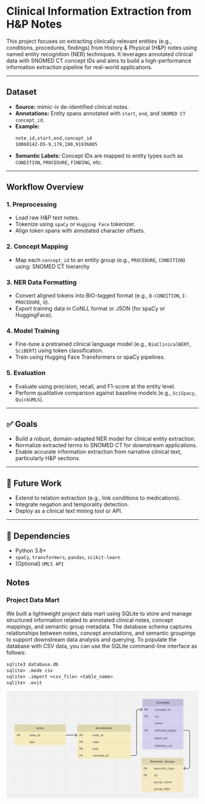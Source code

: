 # Clinical Information Extraction from H&P Notes

This project focuses on extracting clinically relevant entities (e.g., conditions, procedures, findings) from History & Physical (H&P) notes using named entity recognition (NER) techniques. It leverages annotated clinical data with SNOMED CT concept IDs and aims to build a high-performance information extraction pipeline for real-world applications.

---

## Dataset
- **Source:** mimic-iv de-identified clinical notes.
- **Annotations:** Entity spans annotated with `start`, `end`, and `SNOMED CT concept_id`.
- **Example:**
  ```
  note_id,start,end,concept_id
  10060142-DS-9,179,190,91936005
  ```
- **Semantic Labels:** Concept IDs are mapped to entity types such as `CONDITION`, `PROCEDURE`, `FINDING`, etc.

---

## Workflow Overview

### 1. **Preprocessing**
- Load raw H&P text notes.
- Tokenize using `spaCy` or `Hugging Face` tokenizer.
- Align token spans with annotated character offsets.

### 2. **Concept Mapping**
- Map each `concept_id` to an entity group (e.g., `PROCEDURE`, `CONDITION`) using: SNOMED CT hierarchy

### 3. **NER Data Formatting**
- Convert aligned tokens into BIO-tagged format (e.g., `B-CONDITION`, `I-PROCEDURE`, `O`).
- Export training data in CoNLL format or JSON (for spaCy or HuggingFace).

### 4. **Model Training**
- Fine-tune a pretrained clinical language model (e.g., `BioClinicalBERT`, `SciBERT`) using token classification.
- Train using Hugging Face Transformers or spaCy pipelines.

### 5. **Evaluation**
- Evaluate using precision, recall, and F1-score at the entity level.
- Perform qualitative comparison against baseline models (e.g., `SciSpacy`, `QuickUMLS`).

---

## ✅ Goals

- Build a robust, domain-adapted NER model for clinical entity extraction.
- Normalize extracted terms to SNOMED CT for downstream applications.
- Enable accurate information extraction from narrative clinical text, particularly H&P sections.

---

## 🚀 Future Work

- Extend to relation extraction (e.g., link conditions to medications).
- Integrate negation and temporality detection.
- Deploy as a clinical text mining tool or API.

---

## 📎 Dependencies

- Python 3.8+
- `spaCy`, `transformers`, `pandas`, `scikit-learn`
- (Optional) `UMLS API`

## Notes

### Project Data Mart

We built a lightweight project data mart using SQLite to store and manage structured information related to annotated clinical notes, concept mappings, and semantic group metadata. The database schema captures relationships between notes, concept annotations, and semantic groupings to support downstream data analysis and querying. To populate the database with CSV data, you can use the SQLite command-line interface as follows:
```
sqlite3 database.db
sqlite> .mode csv
sqlite> .import <csv_file> <table_name>
sqlite> .exit
```

![alt text](crud/schema.png)
